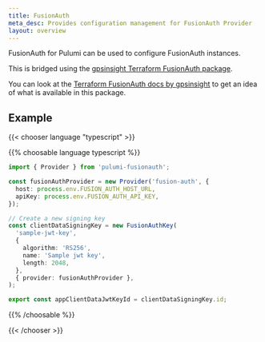 ```yaml
---
title: FusionAuth
meta_desc: Provides configuration management for FusionAuth Provider
layout: overview
---
```


FusionAuth for Pulumi can be used to configure FusionAuth instances.

This is bridged using the [gpsinsight Terraform FusionAuth package](https://github.com/gpsinsight/terraform-provider-fusionauth).

You can look at the [Terraform FusionAuth docs by gpsinsight](https://registry.terraform.io/providers/gpsinsight/fusionauth/latest/docs)
to get an idea of what is available in this package.

## Example

{{< chooser language "typescript" >}}

{{% choosable language typescript %}}

```typescript
import { Provider } from 'pulumi-fusionauth';

const fusionAuthProvider = new Provider('fusion-auth', {
  host: process.env.FUSION_AUTH_HOST_URL,
  apiKey: process.env.FUSION_AUTH_API_KEY,
});

// Create a new signing key
const clientDataSigningKey = new FusionAuthKey(
  'sample-jwt-key',
  {
    algorithm: 'RS256',
    name: 'Sample jwt key',
    length: 2048,
  },
  { provider: fusionAuthProvider },
);

export const appClientDataJwtKeyId = clientDataSigningKey.id;
```


{{% /choosable %}}

{{< /chooser >}}
